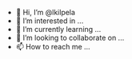 - 👋 Hi, I’m @lkilpela
- 👀 I’m interested in ...
- 🌱 I’m currently learning ...
- 💞️ I’m looking to collaborate on ...
- 📫 How to reach me ...

<!---
lkilpela/lkilpela is a ✨ special ✨ repository because its `README.md` (this file) appears on your GitHub profile.
You can click the Preview link to take a look at your changes.
--->
